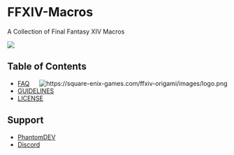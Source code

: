 # FFXIV-Macros
A Collection of Final Fantasy XIV Macros

<img src="https://youtu.be/fb1xdZil7-g">


## Table of Contents

<img align="right" src="https://square-enix-games.com/ffxiv-origami/images/logo.png" alt="https://square-enix-games.com/ffxiv-origami/images/logo.png">

- [FAQ](https://github.com/phantomdev-github/FFXIV-Macros/blob/master/faq)
- [GUIDELINES](https://github.com/phantomdev-github/FFXIV-Macros/blob/master/GUIDELINES)
- [LICENSE](https://github.com/phantomdev-github/FFXIV-Macros/blob/master/LICENSE)

## Support
- [PhantomDEV](https://phantomdev.netlify.app)
- [Discord](https://discord.gg/9R5GBe2)